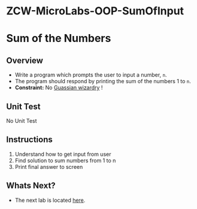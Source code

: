 # ZCW-MicroLabs-OOP-SumOfInput

# Sum of the Numbers

## Overview
* Write a program which prompts the user to input a number, `n`.
* The program should respond by printing the sum of the numbers 1 to `n`.
* **Constraint:** No [Guassian wizardry](http://mathandmultimedia.com/2010/09/15/sum-first-n-positive-integers/) !

## Unit Test

No Unit Test

## Instructions

1. Understand how to get input from user
2. Find solution to sum numbers from 1 to n
3. Print final answer to screen


## Whats Next?
* The next lab is located [here](https://github.com/Zipcoder/ZCW-MicroLabs-OOP-SumOrProduct).
